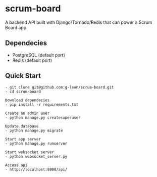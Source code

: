 # scrum-board
A backend API built with Django/Tornado/Redis that can power a Scrum Board app

## Dependecies
- PostgreSQL (default port)
- Redis (default port)

## Quick Start
```
- git clone git@github.com:g-leon/scrum-board.git
- cd scrum-board

Download dependecies
- pip install -r requirements.txt

Create an admin user
- python manage.py createsuperuser

Update database
- python manage.py migrate

Start app server
- python manage.py runserver

Start websocket server
- python websocket_server.py

Access api 
- http://localhost:8000/api/
```


